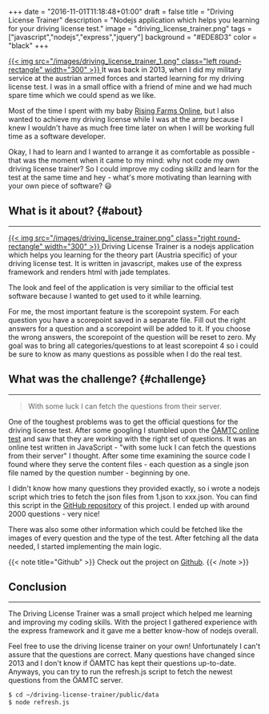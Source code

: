 +++
date = "2016-11-01T11:18:48+01:00"
draft = false
title = "Driving License Trainer"
description = "Nodejs application which helps you learning for your driving license test."
image = "driving_license_trainer.png"
tags = ["javascript","nodejs","express","jquery"]
background = "#EDE8D3"
color = "black"
+++

<a class="image-link" href="/images/driving_license_trainer_1.png" title="Driving License Trainer">
    {{< img src="/images/driving_license_trainer_1.png" class="left round-rectangle" width="300" >}}
</a>
It was back in 2013, when I did my military service at the austrian armed forces and started learning for my driving license test. I was in a small office with a friend of mine and we had much spare time which we could spend as we like.

Most of the time I spent with my baby [Rising Farms Online](../risingfarms-online), but I also wanted to achieve my driving license while I was at the army because I knew I wouldn't have as much free time later on when I will be working full time as a software developer.

Okay, I had to learn and I wanted to arrange it as comfortable as possible - that was the moment when it came to my mind: why not code my own driving license trainer? So I could improve my coding skillz and learn for the test at the same time and hey - what's more motivating than learning with your own piece of software? :smiley:

## What is it about?  {#about}
---

<a class="image-link" href="/images/driving_license_trainer.png" title="Scorepoint System">
    {{< img src="/images/driving_license_trainer.png" class="right round-rectangle" width="300" >}}
</a>
Driving License Trainer is a nodejs application which helps you learning for the theory part (Austria specific) of your driving license test. It is written in javascript, makes use of the express framework and renders html with jade templates.


The look and feel of the application is very similiar to the official test software because I wanted to get used to it while learning.

For me, the most important feature is the scorepoint system. For each question you have a scorepoint saved in a separate file. Fill out the right answers for a question and a scorepoint will be added to it. If you choose the wrong answers, the scorepoint of the question will be reset to zero. My goal was to bring all categories/questions to at least scorepoint 4 so i could be sure to know as many questions as possible when I do the real test.

## What was the challenge? {#challenge}
---

> With some luck I can fetch the questions from their server.

One of the toughest problems was to get the official questions for the driving license test. After some googling I stumbled upon the [ÖAMTC online test](http://www.oeamtc.at/portal/fuehrerscheintest) and saw that they are working with the right set of questions. It was an online test written in JavaScript - "with some luck I can fetch the questions from their server" I thought. After some time examining the source code I found where they serve the content files - each question as a single json file named by the question number - beginning by one.

I didn't know how many questions they provided exactly, so i wrote a nodejs script which tries to fetch the json files from 1.json to xxx.json. You can find this script in the [<i class="fa fa-github"></i> GitHub repository](https://github.com/dsumer/driving-license-trainer) of this project. I ended up with around 2000 questions - very nice!

There was also some other information which could be fetched like the images of every question and the type of the test. After fetching all the data needed, I started implementing the main logic.

{{< note title="Github" >}}
Check out the project on [<i class="fa fa-github"></i> Github](https://github.com/dsumer/driving-license-trainer).
{{< /note >}}

## Conclusion
---

The Driving License Trainer was a small project which helped me learning and improving my coding skills. With the project I gathered experience with the express framework and it gave me a better know-how of nodejs overall.

Feel free to use the driving license trainer on your own! Unfortunately I can't assure that the questions are correct. Many questions have changed since 2013 and I don't know if ÖAMTC has kept their questions up-to-date. Anyways, you can try to run the refresh.js script to fetch the newest questions from the ÖAMTC server.

```bash
$ cd ~/driving-license-trainer/public/data
$ node refresh.js
```